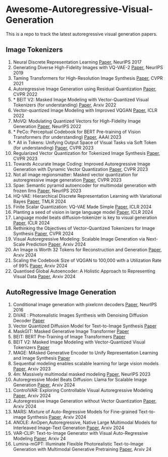 # Awesome-Autoregressive-Visual-Generation
This is a repo to track the latest autoregressive visual generation papers.

## Image Tokenizers
1. Neural Discrete Representation Learning [Paper](https://arxiv.org/abs/1711.00937), NeurIPS 2017
2. Generating Diverse High-Fidelity Images with VQ-VAE-2 [Paper](https://arxiv.org/abs/1906.00446), NeurIPS 2019
3. Taming Transformers for High-Resolution Image Synthesis [Paper](https://arxiv.org/pdf/2012.09841), CVPR 2021
4. Autoregressive Image Generation using Residual Quantization [Paper](https://arxiv.org/pdf/2203.01941), CVPR 2022
5. \* BEIT V2: Masked Image Modeling with Vector-Quantized Visual Tokenizers (for understanding) [Paper](https://arxiv.org/pdf/2208.06366), Arxiv 2022
6. Vector-quantized Image Modeling with Improved VQGAN [Paper](https://arxiv.org/pdf/2110.04627), ICLR 2022
7. MoVQ: Modulating Quantized Vectors for High-Fidelity Image Generation [Paper](https://arxiv.org/abs/2209.09002), NeurIPS 2022
8. \* PeCo: Perceptual Codebook for BERT Pre-training of Vision Transformers (for understanding) [Paper](https://arxiv.org/pdf/2111.12710), AAAI 2023
9. \* All in Tokens: Unifying Output Space of Visual Tasks via Soft Token (for understanding) [Paper](https://arxiv.org/pdf/2301.02229), CVPR 2023
10. Regularized Vector Quantization for Tokenized Image Synthesis [Paper](https://arxiv.org/pdf/2303.06424), CVPR 2023
11. Towards Accurate Image Coding: Improved Autoregressive Image Generation with Dynamic Vector Quantization [Paper](https://arxiv.org/pdf/2305.11718), CVPR 2023
12. Not all image regionsmatter: Masked vector quantization for autoregressive image generation [Paper](https://openaccess.thecvf.com/content/CVPR2023/papers/Huang_Not_All_Image_Regions_Matter_Masked_Vector_Quantization_for_Autoregressive_CVPR_2023_paper.pdf), CVPR 2023
13. Spae: Semantic pyramid autoencoder for multimodal generation with frozen llms [Paper](https://proceedings.neurips.cc/paper_files/paper/2023/file/a526cc8f6ffb74bedb6ff313e3fdb450-Paper-Conference.pdf), NeurIPS 2023
14. HQ-VAE: Hierarchical Discrete Representation Learning with Variational Bayes [Paper](https://arxiv.org/pdf/2401.00365), TMLR 2024
15. Finite Scalar Quantization: VQ-VAE Made Simple [Paper](https://arxiv.org/abs/2309.15505), ICLR 2024
16. Planting a seed of vision in large language model [Paper](https://openreview.net/pdf?id=0Nui91LBQS), ICLR 2024
17. Language model beats diffusion–tokenizer is key to visual generation [Paper](https://openreview.net/pdf?id=gzqrANCF4g), ICLR 2024
18. Rethinking the Objectives of Vector-Quantized Tokenizers for Image Synthesis [Paper](https://arxiv.org/abs/2212.03185), CVPR 2024
19. Visual Autoregressive Modeling: Scalable Image Generation via Next-Scale Prediction [Paper](https://arxiv.org/abs/2404.02905), Arxiv 2024
20. An Image is Worth 32 Tokens for Reconstruction and Generation [Paper](https://arxiv.org/pdf/2406.07550), Arxiv 2024
21. Scaling the Codebook Size of VQGAN to 100,000 with a Utilization Rate of 99% [Paper](https://arxiv.org/pdf/2406.11837), Arxiv 2024
22. Quantised Global Autoencoder: A Holistic Approach to Representing Visual Data [Paper](https://arxiv.org/pdf/2407.11913), Arxiv 2024

## AutoRegressive Image Generation

1. Conditional image generation with pixelcnn decoders [Paper](https://proceedings.neurips.cc/paper_files/paper/2016/file/b1301141feffabac455e1f90a7de2054-Paper.pdf), NeurIPS 2016
2. DiVAE : Photorealistic Images Synthesis with Denoising Diffusion Decoder [Paper](https://arxiv.org/pdf/2206.00386)
3. Vector Quantized Diffusion Model for Text-to-Image Synthesis [Paper](https://arxiv.org/pdf/2111.14822)
4. MaskGIT: Masked Generative Image Transformer [Paper](https://arxiv.org/pdf/2202.04200)
5. BEIT: BERT Pre-Training of Image Transformers [Paper](https://arxiv.org/pdf/2106.08254)
6. BEIT V2: Masked Image Modeling with Vector-Quantized Visual Tokenizers [Paper](https://arxiv.org/pdf/2208.06366)
7. MAGE: MAsked Generative Encoder to Unify Representation Learning and Image Synthesis [Paper](https://arxiv.org/pdf/2211.09117)
8. Sequential modeling enables scalable learning for large vision models [Paper](https://arxiv.org/abs/2312.00785), Arxiv 2023
9. 4m: Massively multimodal masked modeling [Paper](https://openreview.net/pdf?id=TegmlsD8oQ), NeurIPS 2023
10. Autoregressive Model Beats Diffusion: Llama for Scalable Image Generation [Paper](https://arxiv.org/abs/2406.06525), Arxiv 2024
11. ControlVAR: Exploring Controllable Visual Autoregressive Modeling [Paper](https://arxiv.org/pdf/2406.09750), Arxiv 2024
12. Autoregressive Image Generation without Vector Quantization [Paper](https://arxiv.org/pdf/2406.11838), Arxiv 2024
13. MARS: Mixture of Auto-Regressive Models for Fine-grained Text-to-image Synthesis  [Paper](https://arxiv.org/pdf/2407.07614), Arxiv 2024
14. ANOLE: AnOpen,Autoregressive, Native Large Multimodal Models for Interleaved Image-Text Generation [Paper](https://arxiv.org/pdf/2407.06135v1), Arxiv 2024
15. VAR-CLIP: Text-to-Image Generator with Visual Auto-Regressive Modeling [Paper](https://arxiv.org/abs/2408.01181), Arxiv 24
16. Lumina-mGPT: Illuminate Flexible Photorealistic Text-to-Image Generation with Multimodal Generative Pretraining [Paper](https://www.arxiv.org/abs/2408.02657), Arxiv 24
    
